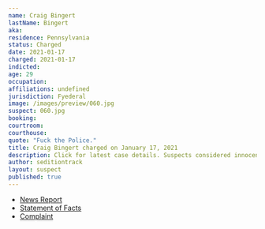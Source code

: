 ```yaml
---
name: Craig Bingert
lastName: Bingert
aka:
residence: Pennsylvania
status: Charged
date: 2021-01-17
charged: 2021-01-17
indicted:
age: 29
occupation:
affiliations: undefined
jurisdiction: Fyederal
image: /images/preview/060.jpg
suspect: 060.jpg
booking:
courtroom:
courthouse:
quote: "Fuck the Police."
title: Craig Bingert charged on January 17, 2021
description: Click for latest case details. Suspects considered innocent until proven guilty.
author: seditiontrack
layout: suspect
published: true
---
```

- [News Report](https://www.mcall.com/news/pennsylvania/capitol-ideas/mc-nws-pa-slatington-man-craig-bingert-arrest-capitol-riots-20210118-zit2jmr6wjarri4gegtaqq5ray-story.html)
- [Statement of Facts](https://www.justice.gov/opa/page/file/1356991/download)
- [Complaint](https://www.justice.gov/opa/page/file/1356996/download)
